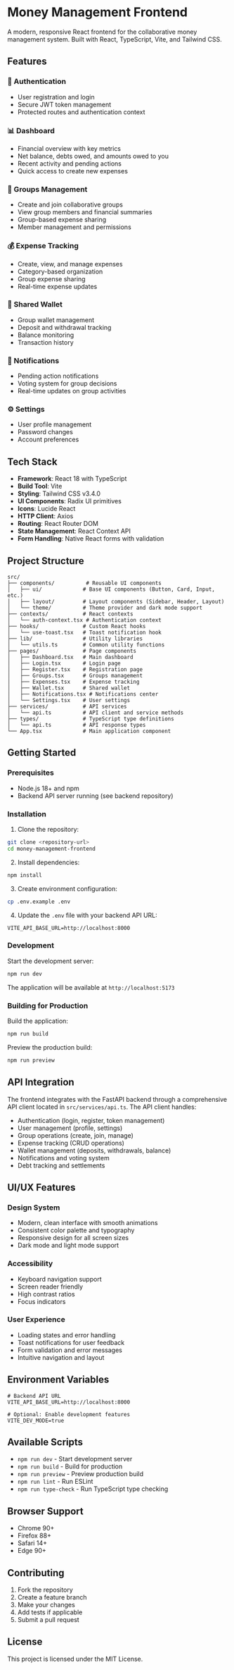 # Money Management Frontend

A modern, responsive React frontend for the collaborative money management system. Built with React, TypeScript, Vite, and Tailwind CSS.

## Features

### 🔐 Authentication
- User registration and login
- Secure JWT token management
- Protected routes and authentication context

### 📊 Dashboard
- Financial overview with key metrics
- Net balance, debts owed, and amounts owed to you
- Recent activity and pending actions
- Quick access to create new expenses

### 👥 Groups Management
- Create and join collaborative groups
- View group members and financial summaries
- Group-based expense sharing
- Member management and permissions

### 💰 Expense Tracking
- Create, view, and manage expenses
- Category-based organization
- Group expense sharing
- Real-time expense updates

### 🏦 Shared Wallet
- Group wallet management
- Deposit and withdrawal tracking
- Balance monitoring
- Transaction history

### 🔔 Notifications
- Pending action notifications
- Voting system for group decisions
- Real-time updates on group activities

### ⚙️ Settings
- User profile management
- Password changes
- Account preferences

## Tech Stack

- **Framework**: React 18 with TypeScript
- **Build Tool**: Vite
- **Styling**: Tailwind CSS v3.4.0
- **UI Components**: Radix UI primitives
- **Icons**: Lucide React
- **HTTP Client**: Axios
- **Routing**: React Router DOM
- **State Management**: React Context API
- **Form Handling**: Native React forms with validation

## Project Structure

```
src/
├── components/          # Reusable UI components
│   ├── ui/             # Base UI components (Button, Card, Input, etc.)
│   ├── layout/         # Layout components (Sidebar, Header, Layout)
│   └── theme/          # Theme provider and dark mode support
├── contexts/           # React contexts
│   └── auth-context.tsx # Authentication context
├── hooks/              # Custom React hooks
│   └── use-toast.tsx   # Toast notification hook
├── lib/                # Utility libraries
│   └── utils.ts        # Common utility functions
├── pages/              # Page components
│   ├── Dashboard.tsx   # Main dashboard
│   ├── Login.tsx       # Login page
│   ├── Register.tsx    # Registration page
│   ├── Groups.tsx      # Groups management
│   ├── Expenses.tsx    # Expense tracking
│   ├── Wallet.tsx      # Shared wallet
│   ├── Notifications.tsx # Notifications center
│   └── Settings.tsx    # User settings
├── services/           # API services
│   └── api.ts          # API client and service methods
├── types/              # TypeScript type definitions
│   └── api.ts          # API response types
└── App.tsx             # Main application component
```

## Getting Started

### Prerequisites

- Node.js 18+ and npm
- Backend API server running (see backend repository)

### Installation

1. Clone the repository:
```bash
git clone <repository-url>
cd money-management-frontend
```

2. Install dependencies:
```bash
npm install
```

3. Create environment configuration:
```bash
cp .env.example .env
```

4. Update the `.env` file with your backend API URL:
```env
VITE_API_BASE_URL=http://localhost:8000
```

### Development

Start the development server:
```bash
npm run dev
```

The application will be available at `http://localhost:5173`

### Building for Production

Build the application:
```bash
npm run build
```

Preview the production build:
```bash
npm run preview
```

## API Integration

The frontend integrates with the FastAPI backend through a comprehensive API client located in `src/services/api.ts`. The API client handles:

- Authentication (login, register, token management)
- User management (profile, settings)
- Group operations (create, join, manage)
- Expense tracking (CRUD operations)
- Wallet management (deposits, withdrawals, balance)
- Notifications and voting system
- Debt tracking and settlements

## UI/UX Features

### Design System
- Modern, clean interface with smooth animations
- Consistent color palette and typography
- Responsive design for all screen sizes
- Dark mode and light mode support

### Accessibility
- Keyboard navigation support
- Screen reader friendly
- High contrast ratios
- Focus indicators

### User Experience
- Loading states and error handling
- Toast notifications for user feedback
- Form validation and error messages
- Intuitive navigation and layout

## Environment Variables

```env
# Backend API URL
VITE_API_BASE_URL=http://localhost:8000

# Optional: Enable development features
VITE_DEV_MODE=true
```

## Available Scripts

- `npm run dev` - Start development server
- `npm run build` - Build for production
- `npm run preview` - Preview production build
- `npm run lint` - Run ESLint
- `npm run type-check` - Run TypeScript type checking

## Browser Support

- Chrome 90+
- Firefox 88+
- Safari 14+
- Edge 90+

## Contributing

1. Fork the repository
2. Create a feature branch
3. Make your changes
4. Add tests if applicable
5. Submit a pull request

## License

This project is licensed under the MIT License.